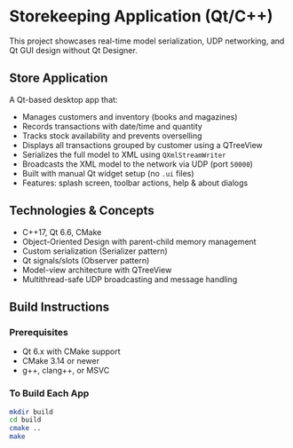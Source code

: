 # Storekeeping Application (Qt/C++)

This project showcases real-time model serialization, UDP networking, and Qt GUI design without Qt Designer.

## Store Application

A Qt-based desktop app that:

- Manages customers and inventory (books and magazines)
- Records transactions with date/time and quantity
- Tracks stock availability and prevents overselling
- Displays all transactions grouped by customer using a QTreeView
- Serializes the full model to XML using `QXmlStreamWriter`
- Broadcasts the XML model to the network via UDP (port `50000`)
- Built with manual Qt widget setup (no `.ui` files)
- Features: splash screen, toolbar actions, help & about dialogs

##  Technologies & Concepts

- C++17, Qt 6.6, CMake
- Object-Oriented Design with parent-child memory management
- Custom serialization (Serializer pattern)
- Qt signals/slots (Observer pattern)
- Model-view architecture with QTreeView
- Multithread-safe UDP broadcasting and message handling

## Build Instructions

### Prerequisites
- Qt 6.x with CMake support
- CMake 3.14 or newer
- g++, clang++, or MSVC

### To Build Each App

```bash
mkdir build
cd build
cmake ..
make
